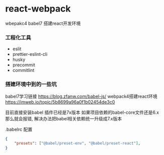 # react-webpack

wbepakc4 babel7 搭建react开发环境

### 工程化工具

- eslit 
- prettier-eslint-cli
- husky
- precommit 
- commitlint 


### 搭建环境中到的一些坑

babel7学习链接 https://blog.zfanw.com/babel-js/
webpack4搭建react环境  https://imweb.io/topic/5b8699a96a0f1b02454de3c0

目前直接安装babel 插件已经是7x版本 如果项目依赖的babel-core文件还是6.x 那么就会报错, 解决办法把babel相关依赖统一升级成7.x版本

.babelrc 配置

``` json
{
    "presets": ["@babel/preset-env", "@babel/preset-react"],
}
```